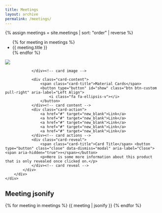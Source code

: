 ```yaml
---
title: Meetings
layout: archive
permalink: /meetings/
---
```


{% assign meetings = site.meetings | sort: "order" | reverse %}
<ul>
{% for meeting in meetings %}
<li>{{ meeting.title }}</li>
{% endfor %}
</ul>


<div class="container">
    <div class="row">    
        <div class="col-md-6 col-md-offset-3">
            <div class="card">
                <div class="card-image">
                    <img class="img-responsive" src="http://lorempixel.com/555/300/sports">
                    
                </div><!-- card image -->
                
                <div class="card-content">
                    <span class="card-title">Material Cards</span>                    
                    <button type="button" id="show" class="btn btn-custom pull-right" aria-label="Left Align">
                        <i class="fa fa-ellipsis-v"></i>
                    </button>
                </div><!-- card content -->
                <div class="card-action">
                    <a href="#" target="new_blank">Link</a>
                    <a href="#" target="new_blank">Link</a>                    
                    <a href="#" target="new_blank">Link</a>
                    <a href="#" target="new_blank">Link</a>
                    <a href="#" target="new_blank">Link</a>
                </div><!-- card actions -->
                <div class="card-reveal">
                    <span class="card-title">Card Title</span> <button type="button" class="close" data-dismiss="modal" aria-label="Close"><span aria-hidden="true">×</span></button>
                    <p>Here is some more information about this product that is only revealed once clicked on.</p>
                </div><!-- card reveal -->
            </div>
        </div>
    </div>
</div>



<div>
<h2>Meeting jsonify</h2>
{% for meeting in meetings %}
  {{ meeting | jsonify }}
{% endfor %}
</div>
